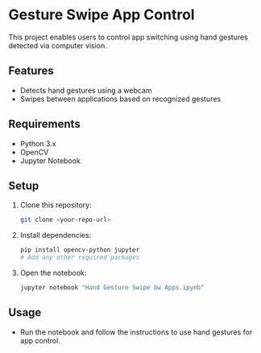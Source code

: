 # Gesture Swipe App Control

This project enables users to control app switching using hand gestures detected via computer vision.

## Features

- Detects hand gestures using a webcam
- Swipes between applications based on recognized gestures

## Requirements

- Python 3.x
- OpenCV
- Jupyter Notebook


## Setup

1. Clone this repository:
   ```bash
   git clone <your-repo-url>
   ```
2. Install dependencies:
   ```bash
   pip install opencv-python jupyter
   # Add any other required packages
   ```
3. Open the notebook:
   ```bash
   jupyter notebook "Hand Gesture Swipe bw Apps.ipynb"
   ```

## Usage

- Run the notebook and follow the instructions to use hand gestures for app control.


